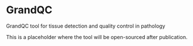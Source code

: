 # GrandQC
GrandQC tool for tissue detection and quality control in pathology


This is a placeholder where the tool will be open-sourced after publication. 

